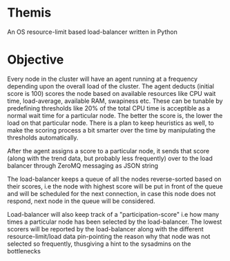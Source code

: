 Themis
======

An OS resource-limit based load-balancer written in Python

Objective
=========

Every node in the cluster will have an agent running at a frequency depending upon the overall load of the cluster. The agent deducts (initial score is 100) scores the node based on available resources like CPU wait time, load-average, available RAM, swapiness etc. These can be tunable by predefining thresholds like 20% of the total CPU time is acceptible as a normal wait time for a particular node. The better the score is, the lower the load on that particular node. There is a plan to keep heuristics as well, to make the scoring process a bit smarter over the time by manipulating the thresholds automatically.

After the agent assigns a score to a particular node, it sends that score (along with the trend data, but probably less frequently) over to the load balancer through ZeroMQ messaging as JSON string

The load-balancer keeps a queue of all the nodes reverse-sorted based on their scores, i.e the node with highest score will be put in front of the queue and will be scheduled for the next connection, in case this node does not respond, next node in the queue will be considered.

Load-balancer will also keep track of a "participation-score" i.e how many times a particular node has been selected by the load-balancer. The lowest scorers will be reported by the load-balancer along with the different resource-limit/load data pin-pointing the reason why that node was not selected so frequently, thusgiving a hint to the sysadmins on the bottlenecks

